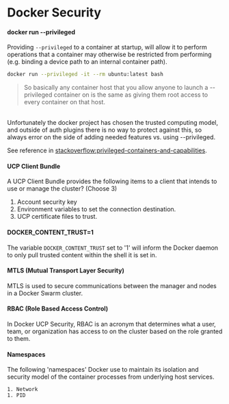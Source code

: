 # Docker Security


#### docker run --privileged

Providing `--privileged` to a container at startup, will allow it to perform operations that a container may otherwise
be restricted from performing (e.g. binding a device path to an internal container path).

```bash
docker run --privileged -it --rm ubuntu:latest bash
```

> So basically any container host that you allow anyone to launch a --privileged container on is the same as giving
  them root access to every container on that host.
  <br>
  Unfortunately the docker project has chosen the trusted computing model, and outside of auth plugins there is no way
  to protect against this, so always error on the side of adding needed features vs. using --privileged.

See reference in [stackoverflow:privileged-containers-and-capabilities](https://stackoverflow.com/questions/36425230/privileged-containers-and-capabilities).

#### UCP Client Bundle

A UCP Client Bundle provides the following items to a client that intends to use or manage the cluster? (Choose 3)

1. Account security key
1. Environment variables to set the connection destination.
1. UCP certificate files to trust.


#### DOCKER_CONTENT_TRUST=1

The variable `DOCKER_CONTENT_TRUST` set to '1' will inform the Docker daemon to only pull trusted content within the
 shell it is set in.


#### MTLS (Mutual Transport Layer Security)

MTLS is used to secure communications between the manager and nodes in a Docker Swarm cluster.


#### RBAC (Role Based Access Control)

In Docker UCP Security, RBAC is an acronym that determines what a user, team, or organization has access to on the
 cluster based on the role granted to them.


#### Namespaces

The following 'namespaces' Docker use to maintain its isolation and security model of the container processes
 from underlying host services.

    1. Network
    1. PID

